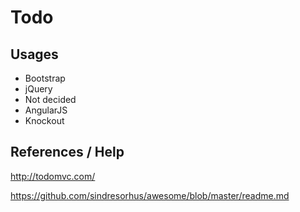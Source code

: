 # Todo
## Usages 
* Bootstrap
* jQuery
* Not decided
 * AngularJS
 * Knockout

## References / Help
http://todomvc.com/

https://github.com/sindresorhus/awesome/blob/master/readme.md

